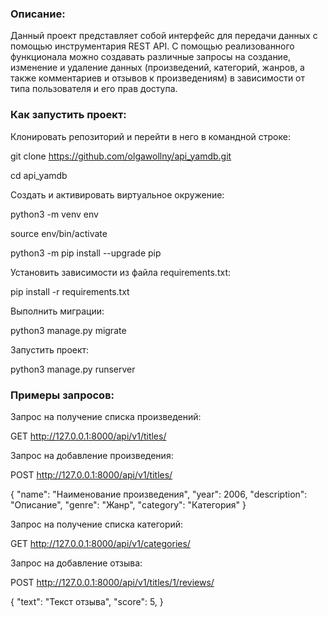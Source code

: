 ### Описание:

Данный проект представляет собой интерфейс для передачи данных с помощью инструментария REST API. С помощью реализованного функционала можно создавать различные запросы на создание, изменение и удаление данных (произведений, категорий, жанров, а также комментариев и отзывов к произведениям) в зависимости от типа пользователя и его прав доступа. 


### Как запустить проект:

Клонировать репозиторий и перейти в него в командной строке:

git clone https://github.com/olgawollny/api_yamdb.git

cd api_yamdb

Cоздать и активировать виртуальное окружение:

python3 -m venv env

source env/bin/activate

python3 -m pip install --upgrade pip

Установить зависимости из файла requirements.txt:

pip install -r requirements.txt

Выполнить миграции:

python3 manage.py migrate

Запустить проект:

python3 manage.py runserver

### Примеры запросов:

Запрос на получение списка произведений:

GET http://127.0.0.1:8000/api/v1/titles/

Запрос на добавление произведения:

POST http://127.0.0.1:8000/api/v1/titles/

{
    "name": "Наименование произведения",
    "year": 2006,
    "description": "Описание",
    "genre": "Жанр",
    "category": "Категория"
}

Запрос на получение списка категорий:

GET http://127.0.0.1:8000/api/v1/categories/

Запрос на добавление отзыва:

POST http://127.0.0.1:8000/api/v1/titles/1/reviews/

{
    "text": "Текст отзыва",
    "score": 5,
}
